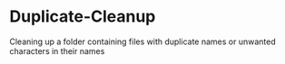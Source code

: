# Duplicate-Cleanup
Cleaning up a folder containing files with duplicate names or unwanted characters in their names
